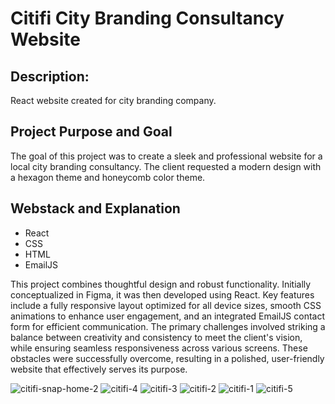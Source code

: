 <h1>Citifi City Branding Consultancy Website</h1>

<h2>Description:</h2>
React website created for city branding company.

<h2>Project Purpose and Goal</h2>
The goal of this project was to create a sleek and professional website for a local city branding consultancy. The client requested a modern design with a hexagon theme and honeycomb color theme.

<h2>Webstack and Explanation</h2>
<ul>
  <li>React</li>
  <li>CSS</li>
  <li>HTML</li>
  <li>EmailJS</li>
</ul>

This project combines thoughtful design and robust functionality. Initially conceptualized in Figma, it was then developed using React. Key features include a fully responsive layout optimized for all device sizes, smooth CSS animations to enhance user engagement, and an integrated EmailJS contact form for efficient communication. The primary challenges involved striking a balance between creativity and consistency to meet the client's vision, while ensuring seamless responsiveness across various screens. These obstacles were successfully overcome, resulting in a polished, user-friendly website that effectively serves its purpose.
<p></p>

![citifi-snap-home-2](https://github.com/thecodingrunner/citifi-vite/assets/22331070/3c5a79e7-97f0-41dc-8984-7f057a23919e)
![citifi-4](https://github.com/thecodingrunner/citifi-vite/assets/22331070/60df882e-7079-47c5-a09c-1ead4ae0dc84)
![citifi-3](https://github.com/thecodingrunner/citifi-vite/assets/22331070/a6a481af-10a1-4b98-8835-87caa7a1bd9b)
![citifi-2](https://github.com/thecodingrunner/citifi-vite/assets/22331070/0d958a65-825c-47bc-8cb6-53ac449c7355)
![citifi-1](https://github.com/thecodingrunner/citifi-vite/assets/22331070/dc10156c-2096-4534-b5c7-c438a12a2127)
![citifi-5](https://github.com/thecodingrunner/citifi-vite/assets/22331070/c31e1d5c-2b8b-4cff-9b86-c0c38eeb6ca5)
